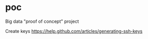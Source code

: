 poc
===

Big data "proof of concept" project

Create keys
https://help.github.com/articles/generating-ssh-keys
